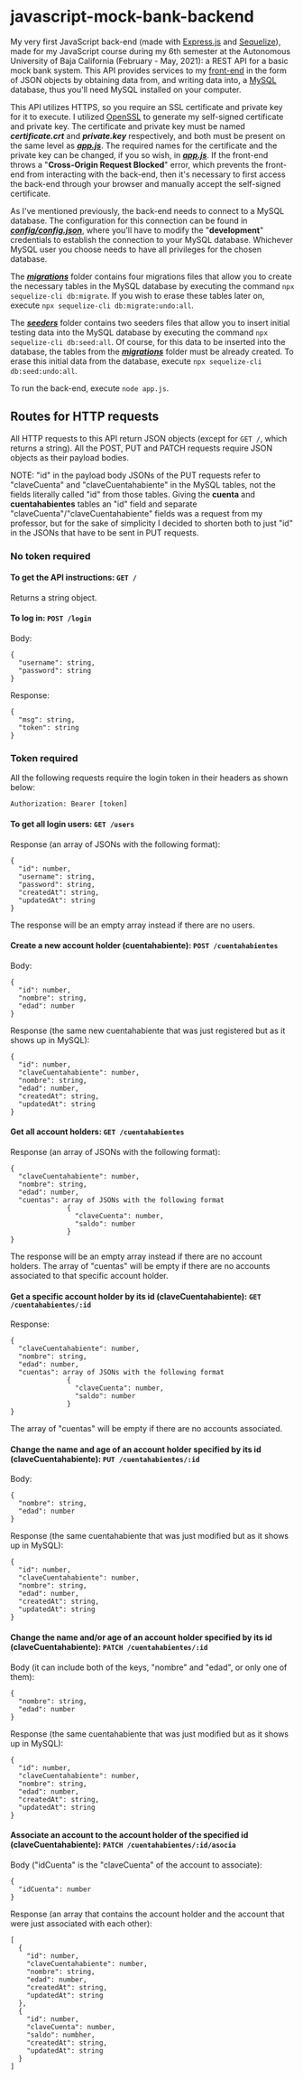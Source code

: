# javascript-mock-bank-backend
My very first JavaScript back-end (made with [Express.js](https://expressjs.com/) and [Sequelize](https://sequelize.org/)), made for my JavaScript course during my 6th semester at the Autonomous University of Baja California (February - May, 2021): a REST API for a basic mock bank system. This API provides services to my [front-end](https://github.com/mareyna356/javascript-mock-bank-frontend) in the form of JSON objects by obtaining data from, and writing data into, a [MySQL](https://www.mysql.com/) database, thus you'll need MySQL installed on your computer.

This API utilizes HTTPS, so you require an SSL certificate and private key for it to execute. I utilized [OpenSSL](https://www.openssl.org/) to generate my self-signed certificate and private key. The certificate and private key must be named ***certificate.crt*** and ***private.key*** respectively, and both must be present on the same level as [***app.js***](app.js). The required names for the certificate and the private key can be changed, if you so wish, in [***app.js***](app.js). If the front-end throws a "**Cross-Origin Request Blocked**" error, which prevents the front-end from interacting with the back-end, then it's necessary to first access the back-end through your browser and manually accept the self-signed certificate.

As I've mentioned previously, the back-end needs to connect to a MySQL database. The configuration for this connection can be found in [***config/config.json***](config/config.json), where you'll have to modify the "**development**" credentials to establish the connection to your MySQL database. Whichever MySQL user you choose needs to have all privileges for the chosen database.

The [***migrations***](migrations) folder contains four migrations files that allow you to create the necessary tables in the MySQL database by executing the command `npx sequelize-cli db:migrate`. If you wish to erase these tables later on, execute `npx sequelize-cli db:migrate:undo:all`.

The [***seeders***](seeders) folder contains two seeders files that allow you to insert initial testing data into the MySQL database by executing the command `npx sequelize-cli db:seed:all`. Of course, for this data to be inserted into the database, the tables from the [***migrations***](migrations) folder must be already created. To erase this initial data from the database, execute `npx sequelize-cli db:seed:undo:all`.

To run the back-end, execute `node app.js`.

## Routes for HTTP requests

All HTTP requests to this API return JSON objects (except for `GET /`, which returns a string). All the POST, PUT and PATCH requests require JSON objects as their payload bodies.

NOTE: "id" in the payload body JSONs of the PUT requests refer to "claveCuenta" and "claveCuentahabiente" in the MySQL tables, not the fields literally called "id" from those tables. Giving the **cuenta** and **cuentahabientes** tables an "id" field and separate "claveCuenta"/"claveCuentahabiente" fields was a request from my professor, but for the sake of simplicity I decided to shorten both to just "id" in the JSONs that have to be sent in PUT requests.

### No token required

#### To get the API instructions: `GET /`
Returns a string object.

#### To log in: `POST /login`
Body:
```
{
  "username": string,
  "password": string
}
```
Response:
```
{
  "msg": string,
  "token": string
}
```

### Token required
All the following requests require the login token in their headers as shown below:
```
Authorization: Bearer [token]
```

#### To get all login users: `GET /users`
Response (an array of JSONs with the following format):
```
{
  "id": number,
  "username": string,
  "password": string,
  "createdAt": string,
  "updatedAt": string
}
```
The response will be an empty array instead if there are no users.

#### Create a new account holder (cuentahabiente): `POST /cuentahabientes`
Body:
```
{
  "id": number,
  "nombre": string,
  "edad": number
}
```
Response (the same new cuentahabiente that was just registered but as it shows up in MySQL):
```
{
  "id": number,
  "claveCuentahabiente": number,
  "nombre": string,
  "edad": number,
  "createdAt": string,
  "updatedAt": string
}
```

#### Get all account holders: `GET /cuentahabientes`
Response (an array of JSONs with the following format):
```
{
  "claveCuentahabiente": number,
  "nombre": string,
  "edad": number,
  "cuentas": array of JSONs with the following format
              {
                "claveCuenta": number,
                "saldo": number
              }
}
```
The response will be an empty array instead if there are no account holders.
The array of "cuentas" will be empty if there are no accounts associated to that specific account holder.

#### Get a specific account holder by its id (claveCuentahabiente): `GET /cuentahabientes/:id`
Response:
```
{
  "claveCuentahabiente": number,
  "nombre": string,
  "edad": number,
  "cuentas": array of JSONs with the following format
              {
                "claveCuenta": number,
                "saldo": number
              }
}
```
The array of "cuentas" will be empty if there are no accounts associated.

#### Change the name and age of an account holder specified by its id (claveCuentahabiente): `PUT /cuentahabientes/:id`
Body:
```
{
  "nombre": string,
  "edad": number
}
```
Response (the same cuentahabiente that was just modified but as it shows up in MySQL):
```
{
  "id": number,
  "claveCuentahabiente": number,
  "nombre": string,
  "edad": number,
  "createdAt": string,
  "updatedAt": string
}
```

#### Change the name and/or age of an account holder specified by its id (claveCuentahabiente): `PATCH /cuentahabientes/:id`
Body (it can include both of the keys, "nombre" and "edad", or only one of them):
```
{
  "nombre": string,
  "edad": number
}
```
Response (the same cuentahabiente that was just modified but as it shows up in MySQL):
```
{
  "id": number,
  "claveCuentahabiente": number,
  "nombre": string,
  "edad": number,
  "createdAt": string,
  "updatedAt": string
}
```

#### Associate an account to the account holder of the specified id (claveCuentahabiente): `PATCH /cuentahabientes/:id/asocia`
Body ("idCuenta" is the "claveCuenta" of the account to associate):
```
{
  "idCuenta": number
}
```
Response (an array that contains the account holder and the account that were just associated with each other):
```
[
  {
    "id": number,
    "claveCuentahabiente": number,
    "nombre": string,
    "edad": number,
    "createdAt": string,
    "updatedAt": string
  },
  {
    "id": number,
    "claveCuenta": number,
    "saldo": numbher,
    "createdAt": string,
    "updatedAt": string
  }
]
```

